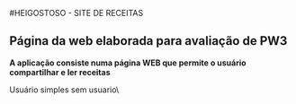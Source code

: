 #HEIGOSTOSO - SITE DE RECEITAS

## Página da web elaborada para avaliação de PW3

<strong> A aplicação consiste numa página WEB que permite o usuário compartilhar e ler receitas </strong>

Usuário simples sem usuario\